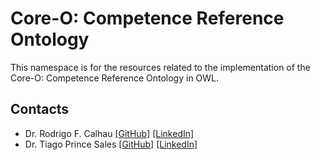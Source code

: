 # Core-O: Competence Reference Ontology

This namespace is for the resources related to the implementation of the Core-O: Competence Reference Ontology in OWL.


## Contacts

- Dr. Rodrigo F. Calhau [[GitHub]](https://github.com/rfcalhau) [[LinkedIn]](https://www.linkedin.com/in/rodrigo-f-calhau-a6663776/)
- Dr. Tiago Prince Sales [[GitHub]](https://github.com/tgoprince) [[LinkedIn]](https://www.linkedin.com/in/tiago-sales/)
